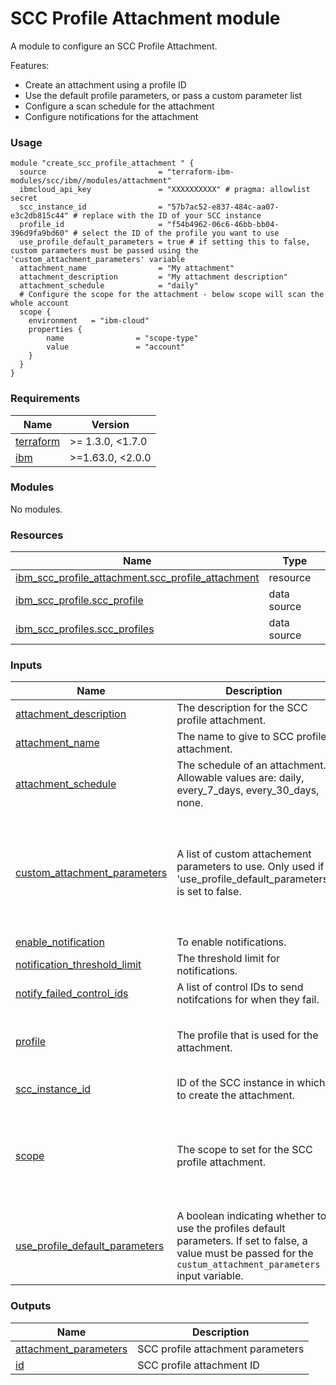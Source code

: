 # SCC Profile Attachment module

A module to configure an SCC Profile Attachment.

Features:
- Create an attachment using a profile ID
- Use the default profile parameters, or pass a custom parameter list
- Configure a scan schedule for the attachment
- Configure notifications for the attachment

### Usage

```hcl
module "create_scc_profile_attachment " {
  source                         = "terraform-ibm-modules/scc/ibm//modules/attachment"
  ibmcloud_api_key               = "XXXXXXXXXX" # pragma: allowlist secret
  scc_instance_id                = "57b7ac52-e837-484c-aa07-e3c2db815c44" # replace with the ID of your SCC instance
  profile_id                     = "f54b4962-06c6-46bb-bb04-396d9fa9bd60" # select the ID of the profile you want to use
  use_profile_default_parameters = true # if setting this to false, custom parameters must be passed using the 'custom_attachment_parameters' variable
  attachment_name                = "My attachment"
  attachment_description         = "My attachment description"
  attachment_schedule            = "daily"
  # Configure the scope for the attachment - below scope will scan the whole account
  scope {
    environment   = "ibm-cloud"
    properties {
        name                = "scope-type"
        value               = "account"
    }
  }
}
```

<!-- BEGINNING OF PRE-COMMIT-TERRAFORM DOCS HOOK -->
### Requirements

| Name | Version |
|------|---------|
| <a name="requirement_terraform"></a> [terraform](#requirement\_terraform) | >= 1.3.0, <1.7.0 |
| <a name="requirement_ibm"></a> [ibm](#requirement\_ibm) | >=1.63.0, <2.0.0 |

### Modules

No modules.

### Resources

| Name | Type |
|------|------|
| [ibm_scc_profile_attachment.scc_profile_attachment](https://registry.terraform.io/providers/IBM-Cloud/ibm/latest/docs/resources/scc_profile_attachment) | resource |
| [ibm_scc_profile.scc_profile](https://registry.terraform.io/providers/IBM-Cloud/ibm/latest/docs/data-sources/scc_profile) | data source |
| [ibm_scc_profiles.scc_profiles](https://registry.terraform.io/providers/IBM-Cloud/ibm/latest/docs/data-sources/scc_profiles) | data source |

### Inputs

| Name | Description | Type | Default | Required |
|------|-------------|------|---------|:--------:|
| <a name="input_attachment_description"></a> [attachment\_description](#input\_attachment\_description) | The description for the SCC profile attachment. | `string` | n/a | yes |
| <a name="input_attachment_name"></a> [attachment\_name](#input\_attachment\_name) | The name to give to SCC profile attachment. | `string` | n/a | yes |
| <a name="input_attachment_schedule"></a> [attachment\_schedule](#input\_attachment\_schedule) | The schedule of an attachment. Allowable values are: daily, every\_7\_days, every\_30\_days, none. | `string` | `"daily"` | no |
| <a name="input_custom_attachment_parameters"></a> [custom\_attachment\_parameters](#input\_custom\_attachment\_parameters) | A list of custom attachement parameters to use. Only used if 'use\_profile\_default\_parameters' is set to false. | <pre>list(object({<br>    parameter_name          = string<br>    parameter_display_name  = string<br>    parameter_type          = string<br>    parameter_default_value = string<br>    assessment_type         = string<br>    assessment_id           = string<br>  }))</pre> | `null` | no |
| <a name="input_enable_notification"></a> [enable\_notification](#input\_enable\_notification) | To enable notifications. | `bool` | `false` | no |
| <a name="input_notification_threshold_limit"></a> [notification\_threshold\_limit](#input\_notification\_threshold\_limit) | The threshold limit for notifications. | `number` | `14` | no |
| <a name="input_notify_failed_control_ids"></a> [notify\_failed\_control\_ids](#input\_notify\_failed\_control\_ids) | A list of control IDs to send notifcations for when they fail. | `list(string)` | `[]` | no |
| <a name="input_profile"></a> [profile](#input\_profile) | The profile that is used for the attachment. | <pre>object({<br>    name    = string<br>    version = string<br>  })</pre> | n/a | yes |
| <a name="input_scc_instance_id"></a> [scc\_instance\_id](#input\_scc\_instance\_id) | ID of the SCC instance in which to create the attachment. | `string` | n/a | yes |
| <a name="input_scope"></a> [scope](#input\_scope) | The scope to set for the SCC profile attachment. | <pre>list(object({<br>    environment = optional(string, "ibm-cloud")<br>    properties = list(object({<br>      name  = string<br>      value = string<br>    }))<br>  }))</pre> | n/a | yes |
| <a name="input_use_profile_default_parameters"></a> [use\_profile\_default\_parameters](#input\_use\_profile\_default\_parameters) | A boolean indicating whether to use the profiles default parameters. If set to false, a value must be passed for the `custum_attachment_parameters` input variable. | `bool` | `true` | no |

### Outputs

| Name | Description |
|------|-------------|
| <a name="output_attachment_parameters"></a> [attachment\_parameters](#output\_attachment\_parameters) | SCC profile attachment parameters |
| <a name="output_id"></a> [id](#output\_id) | SCC profile attachment ID |
<!-- END OF PRE-COMMIT-TERRAFORM DOCS HOOK -->
